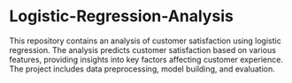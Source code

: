 # Logistic-Regression-Analysis
This repository contains an analysis of customer satisfaction using logistic regression. The analysis predicts customer satisfaction based on various features, providing insights into key factors affecting customer experience. The project includes data preprocessing, model building, and evaluation.
